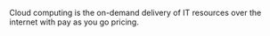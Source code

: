 Cloud computing is the on-demand delivery of IT resources over the internet with pay as you go pricing.

